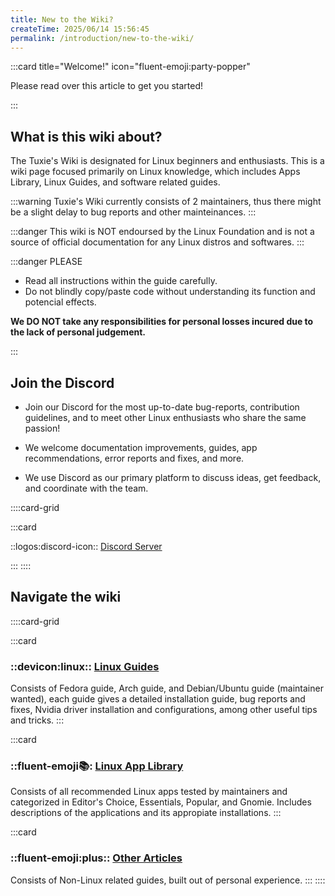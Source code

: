 ```yaml
---
title: New to the Wiki?
createTime: 2025/06/14 15:56:45
permalink: /introduction/new-to-the-wiki/
---
```


:::card title="Welcome!" icon="fluent-emoji:party-popper"

Please read over this article to get you started!

:::

## **What is this wiki about?**

The Tuxie's Wiki is designated for Linux beginners and enthusiasts. This is a wiki page focused primarily on Linux knowledge, which includes Apps Library, Linux Guides, and software related guides.

:::warning Tuxie's Wiki currently consists of 2 maintainers, thus there might be a slight delay to bug reports and other mainteinances.
:::

:::danger This wiki is NOT endoursed by the Linux Foundation and is not a source of official documentation for any Linux distros and softwares.
:::

:::danger PLEASE

- Read all instructions within the guide carefully.
- Do not blindly copy/paste code without understanding its function and potencial effects.

**We DO NOT take any responsibilities for personal losses incured due to the lack of personal judgement.**

:::

## **Join the Discord**

- Join our Discord for the most up-to-date bug-reports, contribution guidelines, and to meet other Linux enthusiasts who share the same passion!

- We welcome documentation improvements, guides, app recommendations, error reports and fixes, and more.

- We use Discord as our primary platform to discuss ideas, get feedback, and coordinate with the team.

::::card-grid

:::card

::logos:discord-icon:: [Discord Server](https://discord.gg/WkeNeu8NGt)

:::
::::

## **Navigate the wiki**

::::card-grid

:::card

### ::devicon:linux:: [Linux Guides](/tuxies-wiki/linux-guides/)

Consists of Fedora guide, Arch guide, and Debian/Ubuntu guide (maintainer wanted), each guide gives a detailed installation guide, bug reports and fixes, Nvidia driver installation and configurations, among other useful tips and tricks.
:::

:::card

### ::fluent-emoji:books:: [Linux App Library](/tuxies-wiki/linux-apps/)

Consists of all recommended Linux apps tested by maintainers and categorized in Editor's Choice, Essentials, Popular, and Gnomie. Includes descriptions of the applications and its appropiate installations.
:::

:::card

### ::fluent-emoji:plus:: [Other Articles](/tuxies-wiki/blog/)

Consists of Non-Linux related guides, built out of personal experience.
:::
::::
